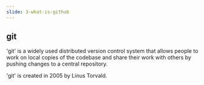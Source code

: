 ```yaml
---
slide: 3-what-is-github
---
```

## git

'git' is a widely used distributed version control system that allows people to work on local copies of the codebase and share their work with others by pushing changes to a central repository.

'git' is created in 2005 by Linus Torvald.
